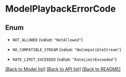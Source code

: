 # ModelPlaybackErrorCode

## Enum


* `NOT_ALLOWED` (value: `"NotAllowed"`)

* `NO_COMPATIBLE_STREAM` (value: `"NoCompatibleStream"`)

* `RATE_LIMIT_EXCEEDED` (value: `"RateLimitExceeded"`)


[[Back to Model list]](../README.md#documentation-for-models) [[Back to API list]](../README.md#documentation-for-api-endpoints) [[Back to README]](../README.md)


